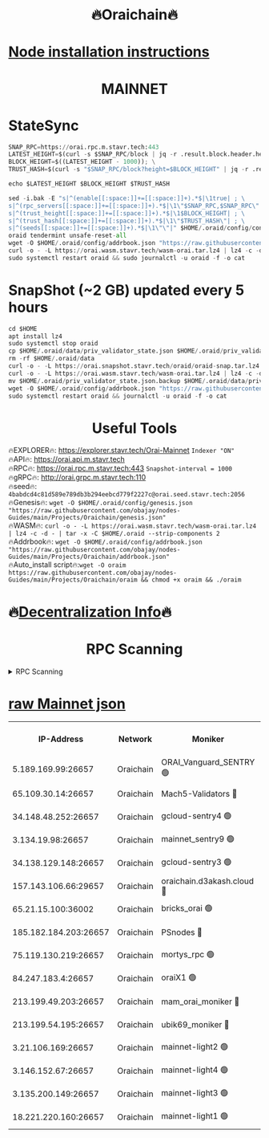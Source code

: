 <h1 align="center"> 🔥Oraichain🔥</h1>

[Node installation instructions](https://github.com/obajay/nodes-Guides/tree/main/Projects/Oraichain)
=
<h1 align="center"> MAINNET</h1>

# StateSync
```python
SNAP_RPC=https://orai.rpc.m.stavr.tech:443
LATEST_HEIGHT=$(curl -s $SNAP_RPC/block | jq -r .result.block.header.height); \
BLOCK_HEIGHT=$((LATEST_HEIGHT - 1000)); \
TRUST_HASH=$(curl -s "$SNAP_RPC/block?height=$BLOCK_HEIGHT" | jq -r .result.block_id.hash)

echo $LATEST_HEIGHT $BLOCK_HEIGHT $TRUST_HASH

sed -i.bak -E "s|^(enable[[:space:]]+=[[:space:]]+).*$|\1true| ; \
s|^(rpc_servers[[:space:]]+=[[:space:]]+).*$|\1\"$SNAP_RPC,$SNAP_RPC\"| ; \
s|^(trust_height[[:space:]]+=[[:space:]]+).*$|\1$BLOCK_HEIGHT| ; \
s|^(trust_hash[[:space:]]+=[[:space:]]+).*$|\1\"$TRUST_HASH\"| ; \
s|^(seeds[[:space:]]+=[[:space:]]+).*$|\1\"\"|" $HOME/.oraid/config/config.toml
oraid tendermint unsafe-reset-all
wget -O $HOME/.oraid/config/addrbook.json "https://raw.githubusercontent.com/obajay/nodes-Guides/main/Projects/Oraichain/addrbook.json"
curl -o - -L https://orai.wasm.stavr.tech/wasm-orai.tar.lz4 | lz4 -c -d - | tar -x -C $HOME/.oraid --strip-components 2
sudo systemctl restart oraid && sudo journalctl -u oraid -f -o cat
```
# SnapShot (~2 GB) updated every 5 hours
```python
cd $HOME
apt install lz4
sudo systemctl stop oraid
cp $HOME/.oraid/data/priv_validator_state.json $HOME/.oraid/priv_validator_state.json.backup
rm -rf $HOME/.oraid/data
curl -o - -L https://orai.snapshot.stavr.tech/oraid/oraid-snap.tar.lz4 | lz4 -c -d - | tar -x -C $HOME/.oraid --strip-components 2
curl -o - -L https://orai.wasm.stavr.tech/wasm-orai.tar.lz4 | lz4 -c -d - | tar -x -C $HOME/.oraid --strip-components 2
mv $HOME/.oraid/priv_validator_state.json.backup $HOME/.oraid/data/priv_validator_state.json
wget -O $HOME/.oraid/config/addrbook.json "https://raw.githubusercontent.com/obajay/nodes-Guides/main/Projects/Oraichain/addrbook.json"
sudo systemctl restart oraid && journalctl -u oraid -f -o cat
```

 <h1 align="center"> Useful Tools</h1>

🔥EXPLORER🔥:     https://explorer.stavr.tech/Orai-Mainnet        `Indexer "ON"` \
🔥API🔥:          https://orai.api.m.stavr.tech \
🔥RPC🔥:          https://orai.rpc.m.stavr.tech:443              `Snapshot-interval = 1000` \
🔥gRPC🔥:         http://orai.grpc.m.stavr.tech:110 \
🔥seed🔥:      `4babdcd4c81d589e789db3b294eebcd779f2227c@orai.seed.stavr.tech:2056` \
🔥Genesis🔥:   `wget -O $HOME/.oraid/config/genesis.json "https://raw.githubusercontent.com/obajay/nodes-Guides/main/Projects/Oraichain/genesis.json"` \
🔥WASM🔥:      `curl -o - -L https://orai.wasm.stavr.tech/wasm-orai.tar.lz4 | lz4 -c -d - | tar -x -C $HOME/.oraid --strip-components 2` \
🔥Addrbook🔥:  `wget -O $HOME/.oraid/config/addrbook.json "https://raw.githubusercontent.com/obajay/nodes-Guides/main/Projects/Oraichain/addrbook.json"` \
🔥Auto_install script🔥:`wget -O oraim https://raw.githubusercontent.com/obajay/nodes-Guides/main/Projects/Oraichain/oraim && chmod +x oraim && ./oraim`

🔥[Decentralization Info](https://github.com/obajay/StateSync-snapshots/tree/main/Projects/Oraichain/Decentralization)🔥
=
<h1 align="center"> RPC Scanning</h1>

<details>
<summary>RPC Scanning</summary>

<h2 align="center"> We scan nodes in real time every 4 hours. And we provide the final result of RPC endpoints.
We cannot influence the operation of these nodes in any way. </h2>


```python
If Voting Power is higher than 0 --> then the Node is a validator of the network and may be subject to attack and be a potential threat to the chain.
```
```python
We marked such validators with a red symbol
```

</details>

[raw Mainnet json](https://rpc-check.oraim.stavr.tech/oraim/rpc-oraim-result.json)
=


<table><tr><th>IP-Address</th><th>Network</th><th>Moniker</th><th>Latest Block Height</th><th>Earliest Block Height</th><th>Catching Up</th><th>Tx Index</th><th>Voting Power</th><th>Scan Time</th></tr><tr><td>5.189.169.99:26657</td><td>Oraichain</td><td>ORAI_Vanguard_SENTRY 🟢</td><td>16595471</td><td>0</td><td>False</td><td>off</td><td>0</td><td>2024-03-20T13:27:55.205912077UTC</td></tr><tr><td>65.109.30.14:26657</td><td>Oraichain</td><td>Mach5-Validators 🔴</td><td>16595511</td><td>0</td><td>False</td><td>off</td><td>212</td><td>2024-03-20T13:28:45.676105219UTC</td></tr><tr><td>34.148.48.252:26657</td><td>Oraichain</td><td>gcloud-sentry4 🟢</td><td>16595473</td><td>1</td><td>False</td><td>on</td><td>0</td><td>2024-03-20T13:27:58.555784317UTC</td></tr><tr><td>3.134.19.98:26657</td><td>Oraichain</td><td>mainnet_sentry9 🟢</td><td>16595493</td><td>1</td><td>False</td><td>on</td><td>0</td><td>2024-03-20T13:28:21.057467207UTC</td></tr><tr><td>34.138.129.148:26657</td><td>Oraichain</td><td>gcloud-sentry3 🟢</td><td>16595503</td><td>1</td><td>False</td><td>on</td><td>0</td><td>2024-03-20T13:28:36.016317076UTC</td></tr><tr><td>157.143.106.66:29657</td><td>Oraichain</td><td>oraichain.d3akash.cloud 🔴</td><td>16595481</td><td>15047495</td><td>False</td><td>on</td><td>187</td><td>2024-03-20T13:28:07.100243873UTC</td></tr><tr><td>65.21.15.100:36002</td><td>Oraichain</td><td>bricks_orai 🟢</td><td>16595517</td><td>15848470</td><td>False</td><td>on</td><td>0</td><td>2024-03-20T13:28:52.098316192UTC</td></tr><tr><td>185.182.184.203:26657</td><td>Oraichain</td><td>PSnodes 🔴</td><td>16595471</td><td>15946937</td><td>False</td><td>off</td><td>29</td><td>2024-03-20T13:27:55.512604960UTC</td></tr><tr><td>75.119.130.219:26657</td><td>Oraichain</td><td>mortys_rpc 🟢</td><td>16595506</td><td>15960001</td><td>False</td><td>on</td><td>0</td><td>2024-03-20T13:28:41.231546816UTC</td></tr><tr><td>84.247.183.4:26657</td><td>Oraichain</td><td>oraiX1 🟢</td><td>16595520</td><td>16177601</td><td>False</td><td>on</td><td>0</td><td>2024-03-20T13:28:56.544312938UTC</td></tr><tr><td>213.199.49.203:26657</td><td>Oraichain</td><td>mam_orai_moniker 🔴</td><td>16595487</td><td>16268001</td><td>False</td><td>on</td><td>8</td><td>2024-03-20T13:28:14.230310669UTC</td></tr><tr><td>213.199.54.195:26657</td><td>Oraichain</td><td>ubik69_moniker 🔴</td><td>16595471</td><td>16400001</td><td>False</td><td>on</td><td>1830</td><td>2024-03-20T13:27:55.858869909UTC</td></tr><tr><td>3.21.106.169:26657</td><td>Oraichain</td><td>mainnet-light2 🟢</td><td>16595487</td><td>16436001</td><td>False</td><td>on</td><td>0</td><td>2024-03-20T13:28:13.922596699UTC</td></tr><tr><td>3.146.152.67:26657</td><td>Oraichain</td><td>mainnet-light4 🟢</td><td>16595493</td><td>16436001</td><td>False</td><td>on</td><td>0</td><td>2024-03-20T13:28:21.695951592UTC</td></tr><tr><td>3.135.200.149:26657</td><td>Oraichain</td><td>mainnet-light3 🟢</td><td>16595494</td><td>16436001</td><td>False</td><td>on</td><td>0</td><td>2024-03-20T13:28:26.496803265UTC</td></tr><tr><td>18.221.220.160:26657</td><td>Oraichain</td><td>mainnet-light1 🟢</td><td>16595499</td><td>16588001</td><td>False</td><td>off</td><td>0</td><td>2024-03-20T13:28:31.225292112UTC</td></tr></table>
